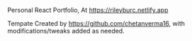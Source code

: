 Personal React Portfolio,
At https://rileyburc.netlify.app

Tempate Created by https://github.com/chetanverma16,
with modifications/tweaks added as needed.


